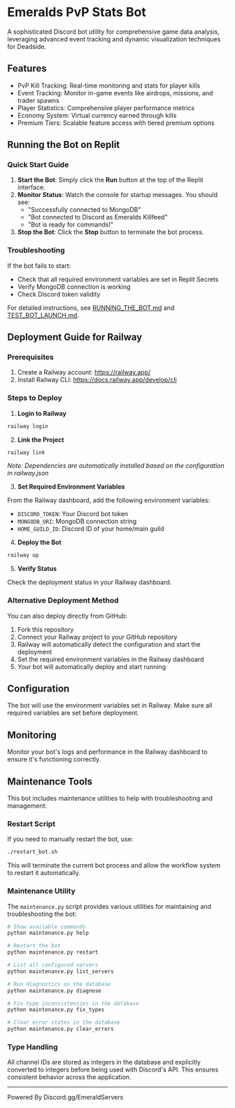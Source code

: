 # Emeralds PvP Stats Bot

A sophisticated Discord bot utility for comprehensive game data analysis, leveraging advanced event tracking and dynamic visualization techniques for Deadside.

## Features

- PvP Kill Tracking: Real-time monitoring and stats for player kills
- Event Tracking: Monitor in-game events like airdrops, missions, and trader spawns
- Player Statistics: Comprehensive player performance metrics
- Economy System: Virtual currency earned through kills
- Premium Tiers: Scalable feature access with tiered premium options

## Running the Bot on Replit

### Quick Start Guide

1. **Start the Bot**: Simply click the **Run** button at the top of the Replit interface.
2. **Monitor Status**: Watch the console for startup messages. You should see:
   - "Successfully connected to MongoDB"
   - "Bot connected to Discord as Emeralds Killfeed"
   - "Bot is ready for commands!"
3. **Stop the Bot**: Click the **Stop** button to terminate the bot process.

### Troubleshooting

If the bot fails to start:
- Check that all required environment variables are set in Replit Secrets
- Verify MongoDB connection is working
- Check Discord token validity

For detailed instructions, see [RUNNING_THE_BOT.md](RUNNING_THE_BOT.md) and [TEST_BOT_LAUNCH.md](TEST_BOT_LAUNCH.md).

## Deployment Guide for Railway

### Prerequisites

1. Create a Railway account: https://railway.app/
2. Install Railway CLI: https://docs.railway.app/develop/cli

### Steps to Deploy

1. **Login to Railway**

```bash
railway login
```

2. **Link the Project**

```bash
railway link
```

*Note: Dependencies are automatically installed based on the configuration in railway.json*

3. **Set Required Environment Variables**

From the Railway dashboard, add the following environment variables:

- `DISCORD_TOKEN`: Your Discord bot token
- `MONGODB_URI`: MongoDB connection string
- `HOME_GUILD_ID`: Discord ID of your home/main guild

4. **Deploy the Bot**

```bash
railway up
```

5. **Verify Status**

Check the deployment status in your Railway dashboard.

### Alternative Deployment Method

You can also deploy directly from GitHub:

1. Fork this repository
2. Connect your Railway project to your GitHub repository
3. Railway will automatically detect the configuration and start the deployment
4. Set the required environment variables in the Railway dashboard
5. Your bot will automatically deploy and start running

## Configuration

The bot will use the environment variables set in Railway. Make sure all required variables are set before deployment.

## Monitoring

Monitor your bot's logs and performance in the Railway dashboard to ensure it's functioning correctly.

## Maintenance Tools

This bot includes maintenance utilities to help with troubleshooting and management:

### Restart Script

If you need to manually restart the bot, use:

```bash
./restart_bot.sh
```

This will terminate the current bot process and allow the workflow system to restart it automatically.

### Maintenance Utility

The `maintenance.py` script provides various utilities for maintaining and troubleshooting the bot:

```bash
# Show available commands
python maintenance.py help

# Restart the bot
python maintenance.py restart

# List all configured servers
python maintenance.py list_servers

# Run diagnostics on the database
python maintenance.py diagnose

# Fix type inconsistencies in the database
python maintenance.py fix_types

# Clear error states in the database
python maintenance.py clear_errors
```

### Type Handling

All channel IDs are stored as integers in the database and explicitly converted to integers before being used with Discord's API. This ensures consistent behavior across the application.

---

Powered By Discord.gg/EmeraldServers